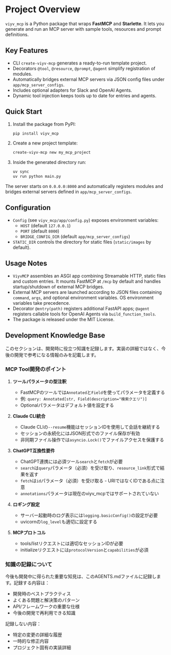 # Project Overview

`viyv_mcp` is a Python package that wraps **FastMCP** and **Starlette**. It lets you generate and run an MCP server with sample tools, resources and prompt definitions.

## Key Features
- CLI `create-viyv-mcp` generates a ready-to-run template project.
- Decorators `@tool`, `@resource`, `@prompt`, `@agent` simplify registration of modules.
- Automatically bridges external MCP servers via JSON config files under `app/mcp_server_configs`.
- Includes optional adapters for Slack and OpenAI Agents.
- Dynamic tool injection keeps tools up to date for entries and agents.

## Quick Start
1. Install the package from PyPI:
   ```bash
   pip install viyv_mcp
   ```
2. Create a new project template:
   ```bash
   create-viyv-mcp new my_mcp_project
   ```
3. Inside the generated directory run:
   ```bash
   uv sync
   uv run python main.py
   ```
The server starts on `0.0.0.0:8000` and automatically registers modules and bridges external servers defined in `app/mcp_server_configs`.

## Configuration
- `Config` (see `viyv_mcp/app/config.py`) exposes environment variables:
  - `HOST` (default `127.0.0.1`)
  - `PORT` (default `8000`)
  - `BRIDGE_CONFIG_DIR` (default `app/mcp_server_configs`)
- `STATIC_DIR` controls the directory for static files (`static/images` by default).

## Usage Notes
- `ViyvMCP` assembles an ASGI app combining Streamable HTTP, static files and custom entries. It mounts FastMCP at `/mcp` by default and handles startup/shutdown of external MCP bridges.
- External MCP servers are launched according to JSON files containing `command`, `args`, and optional environment variables. OS environment variables take precedence.
- Decorator `@entry(path)` registers additional FastAPI apps; `@agent` registers callable tools for OpenAI Agents via `build_function_tools`.
- The package is released under the MIT License.

## Development Knowledge Base

このセクションは、開発時に役立つ知識を記録します。実装の詳細ではなく、今後の開発で参考になる情報のみを記載します。

### MCP Tool開発のポイント

1. **ツールパラメータの型注釈**
   - FastMCPのツールでは`Annotated`と`Field`を使ってパラメータを定義する
   - 例: `query: Annotated[str, Field(description="検索クエリ")]`
   - Optionalパラメータはデフォルト値を設定する

2. **Claude CLI統合**
   - Claude CLIの`--resume`機能はセッションIDを使用して会話を継続する
   - セッションの永続化にはJSON形式でのファイル保存が有効
   - 非同期ファイル操作では`asyncio.Lock()`でファイルアクセスを保護する

3. **ChatGPT互換性要件**
   - ChatGPT連携には必須ツール`search`と`fetch`が必要
   - `search`は`query`パラメータ（必須）を受け取り、`resource_link`形式で結果を返す
   - `fetch`は`id`パラメータ（必須）を受け取る - URIではなくIDである点に注意
   - `annotations`パラメータは現在のviyv_mcpではサポートされていない

4. **ロギング設定**
   - サーバー起動時のログ表示には`logging.basicConfig()`の設定が必要
   - uvicornの`log_level`も適切に設定する

5. **MCPプロトコル**
   - tools/listリクエストには適切なセッションIDが必要
   - initializeリクエストには`protocolVersion`と`capabilities`が必須

### 知識の記録について

今後も開発中に得られた重要な知見は、このAGENTS.mdファイルに記録します。記録する内容は：
- 開発時のベストプラクティス
- よくある問題と解決策のパターン
- API/フレームワークの重要な仕様
- 今後の開発で再利用できる知識

記録しない内容：
- 特定の変更の詳細な履歴
- 一時的な修正内容
- プロジェクト固有の実装詳細

